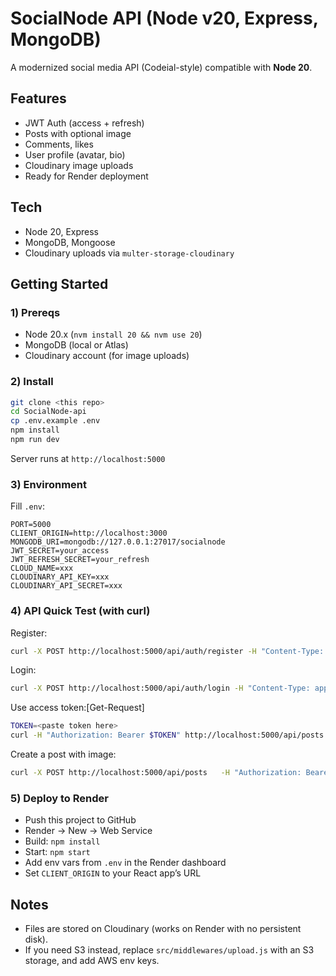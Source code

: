 # SocialNode API (Node v20, Express, MongoDB)

A modernized social media API (Codeial-style) compatible with **Node 20**.

## Features
- JWT Auth (access + refresh)
- Posts with optional image
- Comments, likes
- User profile (avatar, bio)
- Cloudinary image uploads
- Ready for Render deployment

## Tech
- Node 20, Express
- MongoDB, Mongoose
- Cloudinary uploads via `multer-storage-cloudinary`

## Getting Started

### 1) Prereqs
- Node 20.x (`nvm install 20 && nvm use 20`)
- MongoDB (local or Atlas)
- Cloudinary account (for image uploads)

### 2) Install
```bash
git clone <this repo>
cd SocialNode-api
cp .env.example .env
npm install
npm run dev
```
Server runs at `http://localhost:5000`

### 3) Environment
Fill `.env`:
```
PORT=5000
CLIENT_ORIGIN=http://localhost:3000
MONGODB_URI=mongodb://127.0.0.1:27017/socialnode
JWT_SECRET=your_access
JWT_REFRESH_SECRET=your_refresh
CLOUD_NAME=xxx
CLOUDINARY_API_KEY=xxx
CLOUDINARY_API_SECRET=xxx
```

### 4) API Quick Test (with curl)

Register:
```bash
curl -X POST http://localhost:5000/api/auth/register -H "Content-Type: application/json" -d '{"name":"Harish","email":"harish@test.com","password":"pass123"}'
```

Login:
```bash
curl -X POST http://localhost:5000/api/auth/login -H "Content-Type: application/json" -d '{"email":"harish@test.com","password":"pass123"}'
```
<!-- 
{
    "accessToken": "eyJhbGciOiJIUzI1NiIsInR5cCI6IkpXVCJ9.eyJpZCI6IjY4OWQ3YjI3NGVmZjA3ZDJjODAyNTE0NyIsImlhdCI6MTc1NTcwNDE1MywiZXhwIjoxNzU1NzA1MDUzfQ.B8WKPfKO29LvFzCsbKl77Q-9NWv8CrkDtHK2H0yVKSM",
    "refreshToken": "eyJhbGciOiJIUzI1NiIsInR5cCI6IkpXVCJ9.eyJpZCI6IjY4OWQ3YjI3NGVmZjA3ZDJjODAyNTE0NyIsImlhdCI6MTc1NTcwNDE1MywiZXhwIjoxNzU2MzA4OTUzfQ.MvDKjDi7clyT6tcUiJ73zUVtEsfEE8LA2KKoKLVNO2U",
    "user": {
        "id": "689d7b274eff07d2c8025147",
        "name": "Harish",
        "email": "harish@test.com"
    }
}
 -->

Use access token:[Get-Request]
```bash
TOKEN=<paste token here>
curl -H "Authorization: Bearer $TOKEN" http://localhost:5000/api/posts
```

Create a post with image:
```bash
curl -X POST http://localhost:5000/api/posts   -H "Authorization: Bearer $TOKEN"   -F "text=Hello world"   -F "image=@/path/to/photo.jpg"
```

### 5) Deploy to Render

- Push this project to GitHub
- Render → New → Web Service
- Build: `npm install`
- Start: `npm start`
- Add env vars from `.env` in the Render dashboard
- Set `CLIENT_ORIGIN` to your React app’s URL

## Notes
- Files are stored on Cloudinary (works on Render with no persistent disk).
- If you need S3 instead, replace `src/middlewares/upload.js` with an S3 storage, and add AWS env keys.
